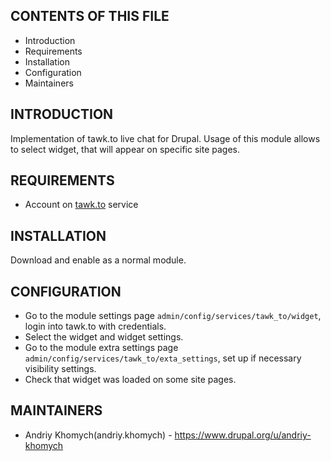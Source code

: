 CONTENTS OF THIS FILE
---------------------

 * Introduction
 * Requirements
 * Installation
 * Configuration
 * Maintainers

INTRODUCTION
---------------------

Implementation of tawk.to live chat for Drupal.
Usage of this module allows to select widget, that will appear on specific
site pages.

REQUIREMENTS
---------------------

- Account on [tawk.to](tawk.to) service

INSTALLATION
---------------------

Download and enable as a normal module.

CONFIGURATION
-------------

* Go to the module settings page `admin/config/services/tawk_to/widget`,
login into tawk.to with credentials.
* Select the widget and widget settings.
* Go to the module extra settings page
`admin/config/services/tawk_to/exta_settings`, set up if necessary visibility
settings.
* Check that widget was loaded on some site pages.

MAINTAINERS
-----------

* Andriy Khomych(andriy.khomych) - https://www.drupal.org/u/andriy-khomych
